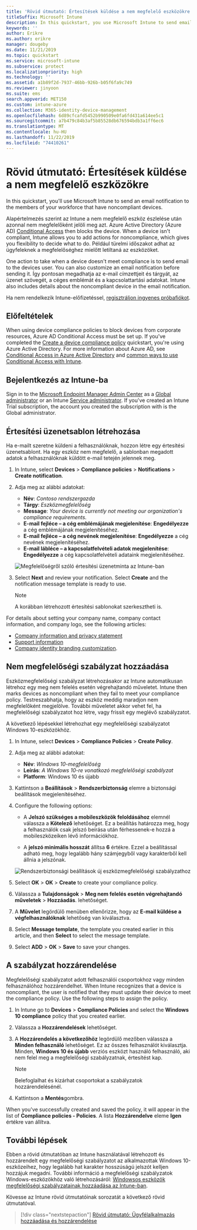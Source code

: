 ```yaml
---
title: 'Rövid útmutató: Értesítések küldése a nem megfelelő eszközökre'
titleSuffix: Microsoft Intune
description: In this quickstart, you use Microsoft Intune to send email notifications to noncompliant devices.
keywords: ''
author: Erikre
ms.author: erikre
manager: dougeby
ms.date: 11/21/2019
ms.topic: quickstart
ms.service: microsoft-intune
ms.subservice: protect
ms.localizationpriority: high
ms.technology: ''
ms.assetid: a1b89f2d-7937-46bb-926b-b05f6fa9c749
ms.reviewer: jinyoon
ms.suite: ems
search.appverid: MET150
ms.custom: intune-azure
ms.collection: M365-identity-device-management
ms.openlocfilehash: 6d89cfcafd5452b990509e0fa6fd431a614ee5c1
ms.sourcegitcommit: a7b479c84b3af5b85528db676594bdb3a1ff6ec6
ms.translationtype: MT
ms.contentlocale: hu-HU
ms.lasthandoff: 11/22/2019
ms.locfileid: "74410261"
---
```

# <a name="quickstart-send-notifications-to-noncompliant-devices"></a>Rövid útmutató: Értesítések küldése a nem megfelelő eszközökre

In this quickstart, you'll use Microsoft Intune to send an email notification to the members of your workforce that have noncompliant devices.

Alapértelmezés szerint az Intune a nem megfelelő eszköz észlelése után azonnal nem megfelelőként jelöli meg azt. Azure Active Directory (Azure AD) [Conditional Access](https://docs.microsoft.com/azure/active-directory/active-directory-conditional-access-azure-portal) then blocks the device. When a device isn't compliant, Intune allows you to add actions for noncompliance, which gives you flexibility to decide what to do. Például türelmi időszakot adhat az ügyfeleknek a megfelelőséghez mielőtt letiltaná az eszközöket.

One action to take when a device doesn't meet compliance is to send email to the devices user. You can also customize an email notification before sending it. Így pontosan megadhatja az e-mail címzettjeit és tárgyát, az üzenet szövegét, a céges emblémát és a kapcsolattartási adatokat. Intune also includes details about the noncompliant device in the email notification.

Ha nem rendelkezik Intune-előfizetéssel, [regisztráljon ingyenes próbafiókot](../fundamentals/free-trial-sign-up.md).

## <a name="prerequisites"></a>Előfeltételek

When using device compliance policies to block devices from corporate resources, Azure AD Conditional Access must be set up. If you've completed the [Create a device compliance policy](quickstart-set-password-length-android.md) quickstart, you're using Azure Active Directory. For more information about Azure AD, see [Conditional Access in Azure Active Directory](https://docs.microsoft.com/azure/active-directory/active-directory-conditional-access-azure-portal) and [common ways to use Conditional Access with Intune](../protect/conditional-access-intune-common-ways-use.md).

## <a name="sign-in-to-intune"></a>Bejelentkezés az Intune-ba

Sign in to the [Microsoft Endpoint Manager Admin Center](https://go.microsoft.com/fwlink/?linkid=2109431) as a [Global administrator](../fundamentals/users-add.md#types-of-administrators) or an Intune [Service administrator](../fundamentals/users-add.md#types-of-administrators). If you've created an Intune Trial subscription, the account you created the subscription with is the Global administrator.

## <a name="create-a-notification-message-template"></a>Értesítési üzenetsablon létrehozása

Ha e-mailt szeretne küldeni a felhasználóknak, hozzon létre egy értesítési üzenetsablont. Ha egy eszköz nem megfelelő, a sablonban megadott adatok a felhasználóknak küldött e-mail tetején jelennek meg.

1. In Intune, select **Devices** > **Compliance policies** > **Notifications** > **Create notification**.
2. Adja meg az alábbi adatokat:

   - **Név**: *Contoso rendszergazda*
   - **Tárgy**: *Eszközmegfelelőség*
   - **Message**: *Your device is currently not meeting our organization's compliance requirements.*
   - **E-mail fejléce – a cég emblémájának megjelenítése**: **Engedélyezze** a cég emblémájának megjelenítéséhez.
   - **E-mail fejléce – a cég nevének megjelenítése**: **Engedélyezze** a cég nevének megjelenítéséhez.
   - **E-mail lábléce – a kapcsolatfelvételi adatok megjelenítése**: **Engedélyezze** a cég kapcsolatfelvételi adataink megjelenítéséhez.

   ![Megfelelőségről szóló értesítési üzenetminta az Intune-ban](./media/quickstart-send-notification/quickstart-send-notification-01.png)

3. Select **Next** and review your notification. Select **Create** and the notification message template is ready to use.

   > [!NOTE]
   > A korábban létrehozott értesítési sablonokat szerkesztheti is.

For details about setting your company name, company contact information, and company logo, see the following articles:

- [Company information and privacy statement](../apps/company-portal-app.md#company-information-and-privacy-statement)
- [Support information](../apps/company-portal-app.md#support-information)
- [Company identity branding customization](../apps/company-portal-app.md#company-identity-branding-customization).

## <a name="add-a-noncompliance-policy"></a>Nem megfelelőségi szabályzat hozzáadása

Eszközmegfelelőségi szabályzat létrehozásakor az Intune automatikusan létrehoz egy meg nem felelés esetén végrehajtandó műveletet. Intune then marks devices as noncompliant when they fail to meet your compliance policy. Testreszabhatja, hogy az eszköz meddig maradjon nem megfelelőként megjelölve. További műveletet akkor vehet fel, ha megfelelőségi szabályzatot hoz létre, vagy frissít egy meglévő szabályzatot.

A következő lépésekkel létrehozhat egy megfelelőségi szabályzatot Windows 10-eszközökhöz.

1. In Intune, select **Devices** > **Compliance Policies** > **Create Policy**.

2. Adja meg az alábbi adatokat:

   - **Név**: *Windows 10-megfelelőség*
   - **Leírás**: *A Windows 10-re vonatkozó megfelelőségi szabályzat*
   - **Platform**: Windows 10 és újabb

3. Kattintson a **Beállítások** > **Rendszerbiztonság** elemre a biztonsági beállítások megjelenítéséhez.

4. Configure the following options:

   - A **Jelszó szükséges a mobileszközök feloldásához** elemnél válassza a **Kötelező** lehetőséget. Ez a beállítás határozza meg, hogy a felhasználók csak jelszó beírása után férhessenek-e hozzá a mobileszközeiken lévő információkhoz.

   - A **jelszó minimális hosszát** állítsa **6** értékre. Ezzel a beállítással adható meg, hogy legalább hány számjegyből vagy karakterből kell állnia a jelszónak.

   ![Rendszerbiztonsági beállítások új eszközmegfelelőségi szabályzathoz](./media/quickstart-send-notification/system-security-settings-01.png)

5. Select **OK** > **OK** > **Create** to create your compliance policy.

6. Válassza a **Tulajdonságok** > **Meg nem felelés esetén végrehajtandó műveletek** > **Hozzáadás**. lehetőséget.

7. A **Művelet** legördülő menüben ellenőrizze, hogy az **E-mail küldése a végfelhasználóknak** lehetőség van kiválasztva.

8. Select **Message template**,  the template you created earlier in this article, and then **Select** to select the message template.

9. Select **ADD** > **OK** > **Save** to save your changes.

## <a name="assign-the-policy"></a>A szabályzat hozzárendelése

Megfelelőségi szabályzatot adott felhasználói csoportokhoz vagy minden felhasználóhoz hozzárendelhet. When Intune recognizes that a device is noncompliant, the user is notified that they must update their device to meet the compliance policy. Use the following steps to assign the policy.

1. In Intune go to **Devices** > **Compliance Policies** and select the **Windows 10 compliance** policy that you created earlier.

2. Válassza a **Hozzárendelések** lehetőséget.

3. A **Hozzárendelés a következőhöz** legördülő mezőben válassza a **Minden felhasználó** lehetőséget. Ez az összes felhasználót kiválasztja. Minden, **Windows 10 és újabb** verziós eszközt használó felhasználó, aki nem felel meg a megfelelőségi szabályzatnak, értesítést kap.

    > [!NOTE]
    > Belefoglalhat és kizárhat csoportokat a szabályzatok hozzárendelésénél.

4. Kattintson a **Mentés**gombra.

When you've successfully created and saved the policy, it will appear in the list of **Compliance policies - Policies**. A lista **Hozzárendelve** eleme **Igen** értékre van állítva.

## <a name="next-steps"></a>További lépések

Ebben a rövid útmutatóban az Intune használatával létrehozott és hozzárendelt egy megfelelőségi szabályzatot az alkalmazottak Windows 10-eszközeihez, hogy legalább hat karakter hosszúságú jelszót kelljen hozzájuk megadni. További információ a megfelelőségi szabályzatok Windows-eszközökhöz való létrehozásáról: [Windowsos eszközök megfelelőségi szabályzatainak hozzáadása az Intune-ban](compliance-policy-create-windows.md).

Kövesse az Intune rövid útmutatóinak sorozatát a következő rövid útmutatóval.

> [!div class="nextstepaction"]
> [Rövid útmutató: Ügyfélalkalmazás hozzáadása és hozzárendelése](../apps/quickstart-add-assign-app.md)
